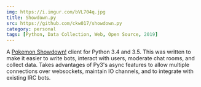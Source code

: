 ```yaml
---
img: https://i.imgur.com/bVL704q.jpg
title: Showdown.py
src: https://github.com/ckw017/showdown.py
category: personal
tags: [Python, Data Collection, Web, Open Source, 2019]
---
```

A [Pokemon Showdown!](https://pokemonshowdown.com/) client for Python 3.4 and 3.5. This was written to make it easier to write bots, interact with users, moderate chat rooms, and collect data. Takes advantages of Py3's async features to allow multiple connections over websockets, maintain IO channels, and to integrate with existing IRC bots.